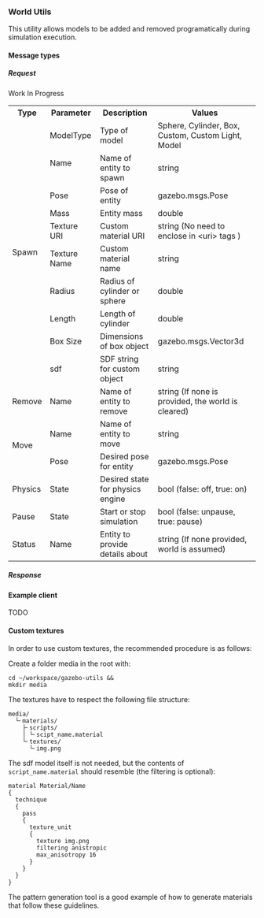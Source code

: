 ### World Utils

This utility allows models to be added and removed programatically during simulation execution.

#### Message types

##### Request

Work In Progress

<table>
  <tr>
    <th>Type</th>
    <th>Parameter</th>
    <th>Description</th>
    <th>Values</th>
  </tr>
  <tr>
    <td rowspan="10">Spawn</td>
    <td>ModelType<br></td>
    <td>Type of model<br></td>
    <td>Sphere, Cylinder, Box, Custom, Custom Light, Model <br></td>
  </tr>
  <tr>
    <td>Name<br><br></td>
    <td>Name of entity to spawn<br></td>
    <td>string</td>
  </tr>
  <tr>
    <td>Pose<br></td>
    <td>Pose of entity<br></td>
    <td>gazebo.msgs.Pose</td>
  </tr>
  <tr>
    <td>Mass</td>
    <td>Entity mass<br></td>
    <td>double</td>
  </tr>
  <tr>
    <td>Texture URI<br></td>
    <td>Custom material URI<br></td>
    <td>string (No need to enclose in &lt;uri&gt; tags )<br></td>
  </tr>
  <tr>
    <td>Texture Name<br></td>
    <td>Custom material name<br></td>
    <td>string</td>
  </tr>
  <tr>
    <td>Radius</td>
    <td>Radius of cylinder or sphere<br></td>
    <td>double</td>
  </tr>
  <tr>
    <td>Length</td>
    <td>Length of cylinder<br></td>
    <td>double</td>
  </tr>
  <tr>
    <td>Box Size<br></td>
    <td>Dimensions of box object<br></td>
    <td>gazebo.msgs.Vector3d</td>
  </tr>
  <tr>
    <td>sdf</td>
    <td>SDF string for custom object<br></td>
    <td>string<br></td>
  </tr>
  <tr>
    <td>Remove</td>
    <td>Name</td>
    <td>Name of entity to remove<br></td>
    <td>string (If none is provided, the world is cleared)<br></td>
  </tr>
  <tr>
    <td rowspan="2">Move</td>
    <td>Name<br></td>
    <td>Name of entity to move<br></td>
    <td>string</td>
  </tr>
  <tr>
    <td>Pose</td>
    <td>Desired pose for entity<br></td>
    <td>gazebo.msgs.Pose</td>
  </tr>
  <tr>
    <td>Physics</td>
    <td>State</td>
    <td>Desired state for physics engine<br></td>
    <td>bool (false: off, true: on)<br></td>
  </tr>
  <tr>
    <td>Pause</td>
    <td>State</td>
    <td>Start or stop  simulation<br></td>
    <td>bool (false: unpause, true: pause)<br></td>
  </tr>
  <tr>
    <td>Status</td>
    <td>Name</td>
    <td>Entity to provide details about<br></td>
    <td>string (If none provided, world is assumed)<br></td>
  </tr>
</table>

##### Response

#### Example client

TODO

#### Custom textures

In order to use custom textures, the recommended procedure is as follows:

Create a folder media in the root with:

```
cd ~/workspace/gazebo-utils &&
mkdir media
```

The textures have to respect the following file structure:

```
media/
  └╴materials/
    ├╴scripts/
    │ └╴scipt_name.material
    └╴textures/
      └╴img.png
```

The sdf model itself is not needed, but the contents of `script_name.material` should resemble (the filtering is optional):

```
material Material/Name
{
  technique
  {
    pass
    {
      texture_unit
      {
        texture img.png
        filtering anistropic
        max_anisotropy 16
      }
    }
  }
}
```

The pattern generation tool is a good example of how to generate materials that follow these guidelines.